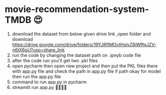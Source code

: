 # movie-recommendation-system-TMDB 😍
1. download the dataset from below given drive link ,open folder and download
https://drive.google.com/drive/folders/19YJRflMOctHslvZ8iWffqJZV-n6tX6gU?usp=share_link
2. run the code by changing the dataset path on .ipnyb code file
3. after the code run you'll get two .pkl files
4. open pycharm then open new project and then put the PKL files there with app.py file and check the path in app.py file if path okay for model then run the app.py file
5. command to run app.py in pycharm
6.    streamlit run app.py
          🤞😍😍🤞
